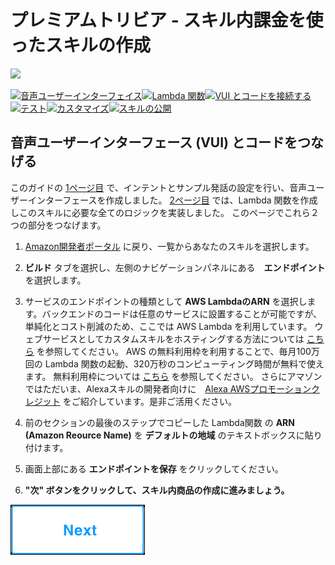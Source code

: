# プレミアムトリビア - スキル内課金を使ったスキルの作成
<img src="https://m.media-amazon.com/images/G/01/mobile-apps/dex/alexa/alexa-skills-kit/tutorials/quiz-game/header._TTH_.png" />

[![音声ユーザーインターフェイス](https://m.media-amazon.com/images/G/01/mobile-apps/dex/alexa/alexa-skills-kit/tutorials/navigation/1-locked._TTH_.png)](./voice-user-interface.md)[![Lambda 関数](https://m.media-amazon.com/images/G/01/mobile-apps/dex/alexa/alexa-skills-kit/tutorials/navigation/2-locked._TTH_.png)](./lambda-function.md)[![VUI とコードを接続する](https://m.media-amazon.com/images/G/01/mobile-apps/dex/alexa/alexa-skills-kit/tutorials/navigation/3-on._TTH_.png)](./connect-vui-to-code.md)[![テスト](https://m.media-amazon.com/images/G/01/mobile-apps/dex/alexa/alexa-skills-kit/tutorials/navigation/4-off._TTH_.png)](./testing.md)[![カスタマイズ](https://m.media-amazon.com/images/G/01/mobile-apps/dex/alexa/alexa-skills-kit/tutorials/navigation/5-off._TTH_.png)](./customization.md)[![スキルの公開](https://m.media-amazon.com/images/G/01/mobile-apps/dex/alexa/alexa-skills-kit/tutorials/navigation/6-off._TTH_.png)](./publication.md)

## 音声ユーザーインターフェース (VUI) とコードをつなげる

このガイドの [1ページ目](./1-voice-user-interface.md) で、インテントとサンプル発話の設定を行い、音声ユーザーインターフェースを作成しました。 [2ページ目](./2-lambda-function.md) では、Lambda 関数を作成しこのスキルに必要な全てのロジックを実装しました。 このページでこれら２つの部分をつなげます。

1.  [Amazon開発者ポータル](https://developer.amazon.com/edw/home.html#/skills/list) に戻り、一覧からあなたのスキルを選択します。

2.  **ビルド** タブを選択し、左側のナビゲーションパネルにある　**エンドポイント**　を選択します。

3.  サービスのエンドポイントの種類として **AWS LambdaのARN** を選択します。バックエンドのコードは任意のサービスに設置することが可能ですが、単純化とコスト削減のため、ここでは AWS Lambda を利用しています。 ウェブサービスとしてカスタムスキルをホスティングする方法については [こちら](https://developer.amazon.com/public/solutions/alexa/alexa-skills-kit/docs/developing-an-alexa-skill-as-a-web-service) を参照してください。 AWS の無料利用枠を利用することで、毎月100万回の Lambda 関数の起動、320万秒のコンピューティング時間が無料で使えます。 無料利用枠については [こちら](https://aws.amazon.com/jp/free/) を参照してください。 さらにアマゾンではただいま、Alexaスキルの開発者向けに　[Alexa AWSプロモーションクレジット](https://developer.amazon.com/ja/alexa-skills-kit/alexa-aws-credits?&sc_category=Owned&sc_channel=RD&sc_campaign=Evangelism2018&sc_publisher=github&sc_content=Survey&sc_detail=fact-nodejs-V2_GUI-3&sc_funnel=Convert&sc_country=WW&sc_medium=Owned_RD_Evangelism2018_github_Survey_fact-nodejs-V2_GUI-3_Convert_WW_beginnersdevs&sc_segment=beginnersdevs) をご紹介しています。是非ご活用ください。

4.  前のセクションの最後のステップでコピーした Lambda関数 の **ARN (Amazon Reource Name)** を **デフォルトの地域** のテキストボックスに貼り付けます。

5.  画面上部にある **エンドポイントを保存** をクリックしてください。

6. **"次" ボタンをクリックして、スキル内商品の作成に進みましょう。**

[![次](./next.png)](./create-isp.md)
